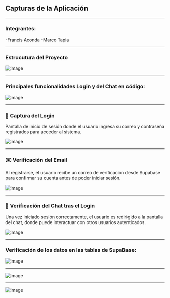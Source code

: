 ## Capturas de la Aplicación

--- 
### Integrantes:
-Francis Aconda
-Marco Tapia

---
### Estrucutura del Proyecto

![image](https://github.com/user-attachments/assets/6ef1467d-6627-4032-ab5e-4a72223f2339)

---
### Principales funcionalidades Login y del Chat en código:

![image](https://github.com/user-attachments/assets/5a95c087-5bd7-4a23-839b-fd14cb145b5a)

---
### 📲 Captura del Login
Pantalla de inicio de sesión donde el usuario ingresa su correo y contraseña registrados para acceder al sistema.

![image](https://github.com/user-attachments/assets/6a5e3635-e541-4b0d-8205-19f87c5d5863)


---

### ✉️ Verificación del Email
Al registrarse, el usuario recibe un correo de verificación desde Supabase para confirmar su cuenta antes de poder iniciar sesión.

![image](https://github.com/user-attachments/assets/ba717037-ee9e-472a-bf0e-98eea99cab9d)


---

### 💬 Verificación del Chat tras el Login
Una vez iniciado sesión correctamente, el usuario es redirigido a la pantalla del chat, donde puede interactuar con otros usuarios autenticados.


![image](https://github.com/user-attachments/assets/28d30ca4-3453-4301-b0d8-b15dbb60caa0)

---

### Verificación de los datos en las tablas de SupaBase: 
![image](https://github.com/user-attachments/assets/801c4c82-0e99-44b3-aba3-b444372c58df)

--- 
![image](https://github.com/user-attachments/assets/4da00dc6-65d4-456e-86c4-3cc9256c9397)

---
![image](https://github.com/user-attachments/assets/3eeaa269-0e60-4c3b-8ab7-70dce7cc410f)

